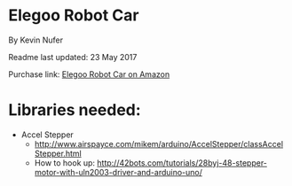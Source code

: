 # Elegoo Robot Car  

By Kevin Nufer

Readme last updated: 23 May 2017

Purchase link: [Elegoo Robot Car on Amazon](https://www.amazon.com/Elegoo-Ultrasonic-Bluetooth-Intelligent-Educational/dp/B01M2Z9ZTV/ref=as_li_ss_tl?s=aps&ie=UTF8&qid=1495592752&sr=1-1-catcorr&keywords=elegoo+robot+car&linkCode=ll1&tag=wwwel-20&linkId=e8867429e668b295e301b8e5722a127e)  
  
# Libraries needed: 

 - Accel Stepper  
   - http://www.airspayce.com/mikem/arduino/AccelStepper/classAccelStepper.html  
   - How to hook up: http://42bots.com/tutorials/28byj-48-stepper-motor-with-uln2003-driver-and-arduino-uno/  
  


